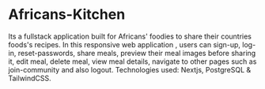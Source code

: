 # Africans-Kitchen
Its a fullstack application built for Africans' foodies to share their countries foods's recipes. In this responsive web application , users can sign-up, log-in, reset-passwords, share meals, preview their meal images before sharing it, edit meal, delete meal, view meal details, navigate to other pages such as join-community and also logout. Technologies used: Nextjs, PostgreSQL  &amp; TailwindCSS.
